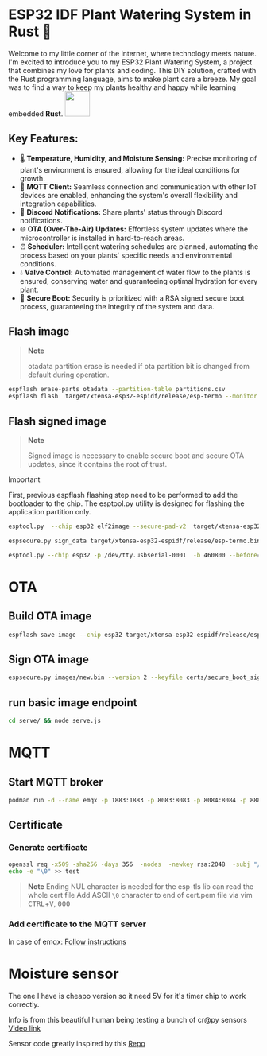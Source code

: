 # ESP32 IDF Plant Watering System in Rust 🌱

Welcome to my little corner of the internet, where technology meets nature. I'm excited to introduce you to my ESP32 Plant Watering System, a project that combines my love for plants and coding. This DIY solution, crafted with the Rust programming language, aims to make plant care a breeze. My goal was to find a way to keep my plants healthy and happy while learning embedded **Rust**. <img src="https://www.rustacean.net/assets/rustacean-flat-happy.svg" width=50>

## Key Features:
- 🌡️ **Temperature, Humidity, and Moisture Sensing:** Precise monitoring of plant's environment is ensured, allowing for the ideal conditions for growth.
- 📡 **MQTT Client:** Seamless connection and communication with other IoT devices are enabled, enhancing the system's overall flexibility and integration capabilities.
- 🔔 **Discord Notifications:** Share plants' status through Discord notifications.
- 🌐 **OTA (Over-The-Air) Updates:** Effortless system updates where the microcontroller is installed in hard-to-reach areas.
- ⏰ **Scheduler:** Intelligent watering schedules are planned, automating the process based on your plants' specific needs and environmental conditions.
- 💧 **Valve Control:** Automated management of water flow to the plants is ensured, conserving water and guaranteeing optimal hydration for every plant.
- 🔐 **Secure Boot:** Security is prioritized with a RSA signed secure boot process, guaranteeing the integrity of the system and data.

## Flash image
> **Note**
>
> otadata partition erase is needed if ota partition bit is changed from default during operation.
```bash
espflash erase-parts otadata --partition-table partitions.csv
espflash flash  target/xtensa-esp32-espidf/release/esp-termo --monitor --partition-table partitions.csv
```
## Flash signed image
> **Note**
>
> Signed image is necessary to enable secure boot and secure OTA updates, since it contains the root of trust.

> [!IMPORTANT]  
> First, previous espflash flashing step need to be performed to add the bootloader to the chip. The esptool.py utility is designed for flashing the application partition only.
```bash
esptool.py  --chip esp32 elf2image --secure-pad-v2  target/xtensa-esp32-espidf/release/esp-termo

espsecure.py sign_data target/xtensa-esp32-espidf/release/esp-termo.bin  --version 2 --keyfile certs/secure_boot_signing_key.pem

esptool.py --chip esp32 -p /dev/tty.usbserial-0001  -b 460800 --before=default_reset --after=hard_reset write_flash --flash_mode dio --flash_freq 40m --flash_size 4MB 0x10000 target/xtensa-esp32-espidf/release/esp-termo.bin
```


# OTA
## Build OTA image
```bash
espflash save-image --chip esp32 target/xtensa-esp32-espidf/release/esp-termo image/new.bin
```
## Sign OTA image
```bash
espsecure.py images/new.bin --version 2 --keyfile certs/secure_boot_signing_key.pem --output serve/public/signed_new.bin image/new.bin

```

## run basic image endpoint
```bash
cd serve/ && node serve.js
```

# MQTT
## Start MQTT broker
```bash
podman run -d --name emqx -p 1883:1883 -p 8083:8083 -p 8084:8084 -p 8883:8883 -p 18083:18083 emqx/emqx
```

## Certificate
### Generate certificate
```bash
openssl req -x509 -sha256 -days 356  -nodes  -newkey rsa:2048  -subj "/CN=alabaster.local"  -keyout key.pem -out cert.pem
echo -e "\0" >> test
```
> **Note**
> Ending NUL character is needed for the esp-tls lib can read the whole cert file
> Add ASCII `\0` character to end of cert.pem file
> via vim <kbd>CTRL</kbd>+<kbd>V</kbd>, <kbd>0</kbd><kbd>0</kbd><kbd>0</kbd>

### Add certificate to the MQTT server
In case of emqx: 
[Follow instructions](https://www.emqx.io/docs/en/v5.1/network/emqx-mqtt-tls.html#prerequisite)

# Moisture sensor 

The one I have is cheapo version so it need 5V for it's timer chip to work correctly.

Info is from this beautiful human being testing a bunch of cr@py sensors 
[Video link](https://youtu.be/IGP38bz-K48?si=4Pe10mfS7SWTy71h)

Sensor code greatly inspired by this
[Repo](https://github.com/yotam5/soil_moisture1.2c6)